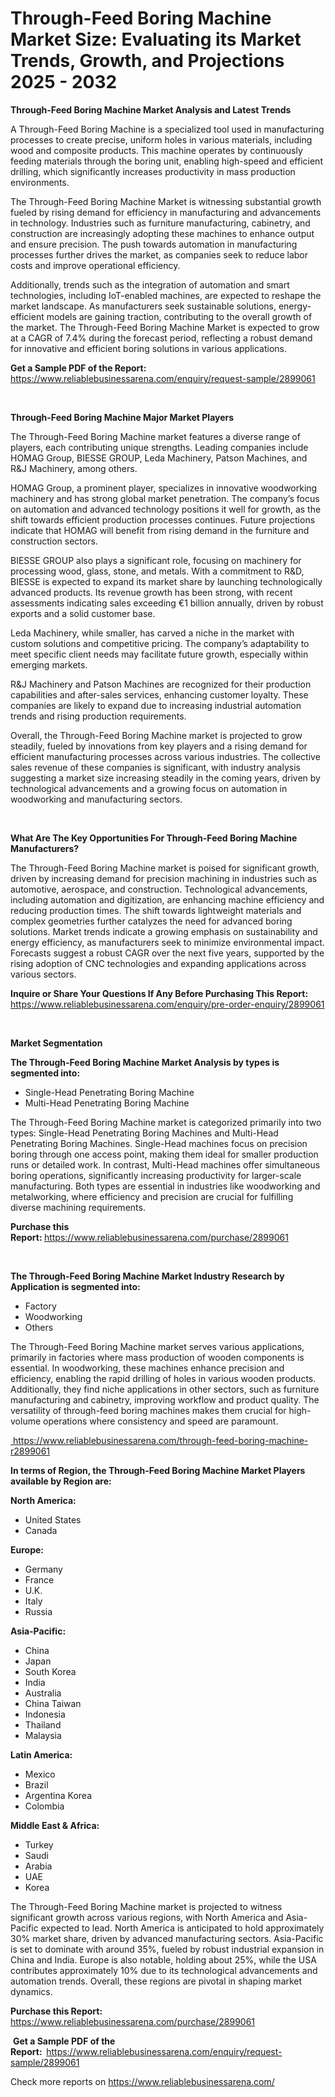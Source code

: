 <p><h1>Through-Feed Boring Machine Market Size: Evaluating its Market Trends, Growth, and Projections 2025 - 2032</h1></p><p><strong>Through-Feed Boring Machine Market Analysis and Latest Trends</strong></p>
<p><p>A Through-Feed Boring Machine is a specialized tool used in manufacturing processes to create precise, uniform holes in various materials, including wood and composite products. This machine operates by continuously feeding materials through the boring unit, enabling high-speed and efficient drilling, which significantly increases productivity in mass production environments.</p><p>The Through-Feed Boring Machine Market is witnessing substantial growth fueled by rising demand for efficiency in manufacturing and advancements in technology. Industries such as furniture manufacturing, cabinetry, and construction are increasingly adopting these machines to enhance output and ensure precision. The push towards automation in manufacturing processes further drives the market, as companies seek to reduce labor costs and improve operational efficiency.</p><p>Additionally, trends such as the integration of automation and smart technologies, including IoT-enabled machines, are expected to reshape the market landscape. As manufacturers seek sustainable solutions, energy-efficient models are gaining traction, contributing to the overall growth of the market. The Through-Feed Boring Machine Market is expected to grow at a CAGR of 7.4% during the forecast period, reflecting a robust demand for innovative and efficient boring solutions in various applications.</p></p>
<p><strong>Get a Sample PDF of the Report:&nbsp;</strong> <a href="https://www.reliablebusinessarena.com/enquiry/request-sample/2899061?utm_campaign=3457&utm_medium=2&utm_source=Github&utm_content=ia&utm_term=15032025&utm_id=through-feed-boring-machine">https://www.reliablebusinessarena.com/enquiry/request-sample/2899061</a></p>
<p>&nbsp;</p>
<p><strong>Through-Feed Boring Machine Major Market Players</strong></p>
<p><p>The Through-Feed Boring Machine market features a diverse range of players, each contributing unique strengths. Leading companies include HOMAG Group, BIESSE GROUP, Leda Machinery, Patson Machines, and R&J Machinery, among others. </p><p>HOMAG Group, a prominent player, specializes in innovative woodworking machinery and has strong global market penetration. The company’s focus on automation and advanced technology positions it well for growth, as the shift towards efficient production processes continues. Future projections indicate that HOMAG will benefit from rising demand in the furniture and construction sectors. </p><p>BIESSE GROUP also plays a significant role, focusing on machinery for processing wood, glass, stone, and metals. With a commitment to R&D, BIESSE is expected to expand its market share by launching technologically advanced products. Its revenue growth has been strong, with recent assessments indicating sales exceeding €1 billion annually, driven by robust exports and a solid customer base.</p><p>Leda Machinery, while smaller, has carved a niche in the market with custom solutions and competitive pricing. The company’s adaptability to meet specific client needs may facilitate future growth, especially within emerging markets.</p><p>R&J Machinery and Patson Machines are recognized for their production capabilities and after-sales services, enhancing customer loyalty. These companies are likely to expand due to increasing industrial automation trends and rising production requirements.</p><p>Overall, the Through-Feed Boring Machine market is projected to grow steadily, fueled by innovations from key players and a rising demand for efficient manufacturing processes across various industries. The collective sales revenue of these companies is significant, with industry analysis suggesting a market size increasing steadily in the coming years, driven by technological advancements and a growing focus on automation in woodworking and manufacturing sectors.</p></p>
<p>&nbsp;</p>
<p><strong>What Are The Key Opportunities For Through-Feed Boring Machine Manufacturers?</strong></p>
<p><p>The Through-Feed Boring Machine market is poised for significant growth, driven by increasing demand for precision machining in industries such as automotive, aerospace, and construction. Technological advancements, including automation and digitization, are enhancing machine efficiency and reducing production times. The shift towards lightweight materials and complex geometries further catalyzes the need for advanced boring solutions. Market trends indicate a growing emphasis on sustainability and energy efficiency, as manufacturers seek to minimize environmental impact. Forecasts suggest a robust CAGR over the next five years, supported by the rising adoption of CNC technologies and expanding applications across various sectors.</p></p>
<p><strong>Inquire or Share Your Questions If Any Before Purchasing This Report:</strong> <a href="https://www.reliablebusinessarena.com/enquiry/pre-order-enquiry/2899061?utm_campaign=3457&utm_medium=2&utm_source=Github&utm_content=ia&utm_term=15032025&utm_id=through-feed-boring-machine">https://www.reliablebusinessarena.com/enquiry/pre-order-enquiry/2899061</a></p>
<p>&nbsp;</p>
<p><strong>Market Segmentation</strong></p>
<p><strong>The Through-Feed Boring Machine Market Analysis by types is segmented into:</strong></p>
<p><ul><li>Single-Head Penetrating Boring Machine</li><li>Multi-Head Penetrating Boring Machine</li></ul></p>
<p><p>The Through-Feed Boring Machine market is categorized primarily into two types: Single-Head Penetrating Boring Machines and Multi-Head Penetrating Boring Machines. Single-Head machines focus on precision boring through one access point, making them ideal for smaller production runs or detailed work. In contrast, Multi-Head machines offer simultaneous boring operations, significantly increasing productivity for larger-scale manufacturing. Both types are essential in industries like woodworking and metalworking, where efficiency and precision are crucial for fulfilling diverse machining requirements.</p></p>
<p><strong>Purchase this Report:&nbsp;</strong><a href="https://www.reliablebusinessarena.com/purchase/2899061?utm_campaign=3457&utm_medium=2&utm_source=Github&utm_content=ia&utm_term=15032025&utm_id=through-feed-boring-machine">https://www.reliablebusinessarena.com/purchase/2899061</a></p>
<p>&nbsp;</p>
<p><strong>The Through-Feed Boring Machine Market Industry Research by Application is segmented into:</strong></p>
<p><ul><li>Factory</li><li>Woodworking</li><li>Others</li></ul></p>
<p><p>The Through-Feed Boring Machine market serves various applications, primarily in factories where mass production of wooden components is essential. In woodworking, these machines enhance precision and efficiency, enabling the rapid drilling of holes in various wooden products. Additionally, they find niche applications in other sectors, such as furniture manufacturing and cabinetry, improving workflow and product quality. The versatility of through-feed boring machines makes them crucial for high-volume operations where consistency and speed are paramount.</p></p>
<p><a href="https://www.reliablebusinessarena.com/through-feed-boring-machine-r2899061?utm_campaign=3457&utm_medium=2&utm_source=Github&utm_content=ia&utm_term=15032025&utm_id=through-feed-boring-machine">&nbsp;https://www.reliablebusinessarena.com/through-feed-boring-machine-r2899061</a></p>
<p><strong>In terms of Region, the Through-Feed Boring Machine Market Players available by Region are:</strong></p>
<p>
    <p> <strong> North America: </strong>
        <ul>
            <li>United States</li>
            <li>Canada</li>
        </ul>
        </p> 
    <p> <strong> Europe: </strong>
        <ul>
            <li>Germany</li>
            <li>France</li>
            <li>U.K.</li>
            <li>Italy</li>
            <li>Russia</li>
        </ul>
        </p> 
    <p> <strong> Asia-Pacific: </strong>
        <ul>
            <li>China</li>
            <li>Japan</li>
            <li>South Korea</li>
            <li>India</li>
            <li>Australia</li>
            <li>China Taiwan</li>
            <li>Indonesia</li>
            <li>Thailand</li>
            <li>Malaysia</li>
        </ul>
        </p> 
    <p> <strong> Latin America: </strong>
        <ul>
            <li>Mexico</li>
            <li>Brazil</li>
            <li>Argentina Korea</li>
            <li>Colombia</li>
        </ul>
        </p> 
    <p> <strong> Middle East & Africa: </strong>
        <ul>
            <li>Turkey</li>
            <li>Saudi</li>
            <li>Arabia</li>
            <li>UAE</li>
            <li>Korea</li>
        </ul>
    </p>
    </p>
<p><p>The Through-Feed Boring Machine market is projected to witness significant growth across various regions, with North America and Asia-Pacific expected to lead. North America is anticipated to hold approximately 30% market share, driven by advanced manufacturing sectors. Asia-Pacific is set to dominate with around 35%, fueled by robust industrial expansion in China and India. Europe is also notable, holding about 25%, while the USA contributes approximately 10% due to its technological advancements and automation trends. Overall, these regions are pivotal in shaping market dynamics.</p></p>
<p><strong>Purchase this Report: </strong><a href="https://www.reliablebusinessarena.com/purchase/2899061?utm_campaign=3457&utm_medium=2&utm_source=Github&utm_content=ia&utm_term=15032025&utm_id=through-feed-boring-machine">https://www.reliablebusinessarena.com/purchase/2899061</a></p>
<p>&nbsp;<strong>Get a Sample PDF of the Report:&nbsp;&nbsp;</strong><a href="https://www.reliablebusinessarena.com/enquiry/request-sample/2899061?utm_campaign=3457&utm_medium=2&utm_source=Github&utm_content=ia&utm_term=15032025&utm_id=through-feed-boring-machine">https://www.reliablebusinessarena.com/enquiry/request-sample/2899061</a></p>
<p><strong></strong></p>
<p>Check more reports on <a href="https://www.reliablebusinessarena.com/?utm_campaign=3457&utm_medium=2&utm_source=Github&utm_content=ia&utm_term=15032025&utm_id=through-feed-boring-machine">https://www.reliablebusinessarena.com/</a></p>